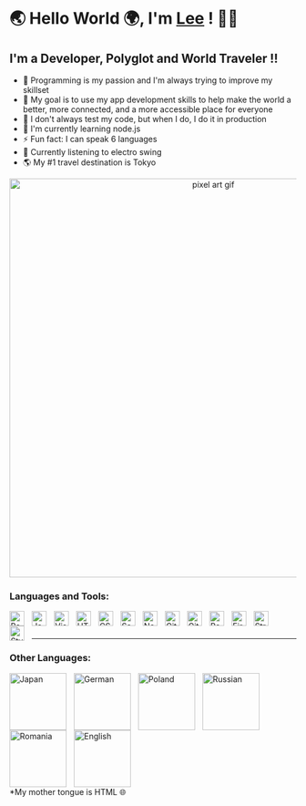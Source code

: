 # 🌏 Hello World 🌍, I'm [Lee](https://ludacris2g.github.io/) ! 👋🗿

## I'm a Developer, Polyglot and World Traveler !!

- 🔭 Programming is my passion and I'm always trying to improve my skillset
- 🥅 My goal is to use my app development skills to help make the world a better, more connected, and a more accessible place for everyone
- 👹 I don't always test my code, but when I do, I do it in production
- 🌱 I'm currently learning node.js
- ⚡ Fun fact: I can speak 6 languages
- 🎩 Currently listening to electro swing
- 🌎 My #1 travel destination is Tokyo

<p align="center">
  <img src="https://i.imgur.com/JpRWXlj.gif" alt="pixel art gif" style="width: 700px;">
</p>

### Languages and Tools:

<img align="left" alt="React" width="26px" src="https://cdn.jsdelivr.net/gh/devicons/devicon/icons/react/react-original.svg" style="padding-right:10px;" />
<img align="left" alt="JavaScript" width="26px" src="https://cdn.jsdelivr.net/gh/devicons/devicon/icons/javascript/javascript-original.svg" style="padding-right:10px;" />
<img align="left" alt="Visual Studio Code" width="26px" src="https://cdn.jsdelivr.net/gh/devicons/devicon/icons/vscode/vscode-original.svg" style="padding-right:10px;" />
<img align="left" alt="HTML5" width="26px" src="https://cdn.jsdelivr.net/gh/devicons/devicon/icons/html5/html5-original.svg" style="padding-right:10px;" />
<img align="left" alt="CSS3" width="26px" src="https://cdn.jsdelivr.net/gh/devicons/devicon/icons/css3/css3-original.svg" style="padding-right:10px;" />
<img align="left" alt="Sass" width="26px" src="https://cdn.jsdelivr.net/gh/devicons/devicon/icons/sass/sass-original.svg" style="padding-right:10px;" />
<img align="left" alt="Node.js" width="26px" src="https://cdn.jsdelivr.net/gh/devicons/devicon/icons/nodejs/nodejs-original.svg" style="padding-right:10px;" />
<img align="left" alt="Git" width="26px" src="https://cdn.jsdelivr.net/gh/devicons/devicon/icons/git/git-original.svg" style="padding-right:10px;" />
<img align="left" alt="GitHub" width="26px" src="https://user-images.githubusercontent.com/3369400/139447912-e0f43f33-6d9f-45f8-be46-2df5bbc91289.png" style="padding-right:10px;" />
<img align="left" alt="Redux" width="26px" src="https://everyday.codes/wp-content/uploads/2020/01/0-U2DmhXYumRyXH6X1.png" style="padding-right:10px;" />
<img align="left" alt="Firebase" width="26px" src="https://cdn.iconscout.com/icon/free/png-256/free-firebase-3521427-2944871.png?f=webp&w=256" style="padding-right:10px;" />
<img align="left" alt="Stripe" width="26px" src="https://play-lh.googleusercontent.com/2PS6w7uBztfuMys5fgodNkTwTOE6bLVB2cJYbu5GHlARAK36FzO5bUfMDP9cEJk__cE" style="padding-right:10px;" />
<img align="left" alt="Styled Components" width="26px" src="https://www.styled-components.com/atom.png" style="padding-right:10px;" />

<br />
<br />

---

### Other Languages:

<div style="display:flex; flex-wrap:wrap;">
<img align="left" alt="Japan" width="100px" src="https://upload.wikimedia.org/wikipedia/commons/thumb/e/e2/Animated-Flag-Japan.gif/150px-Animated-Flag-Japan.gif" style="padding-right:10px;" />
<img align="left" alt="German" width="100px" src="https://upload.wikimedia.org/wikipedia/commons/thumb/f/f6/Animated-Flag-Germany.gif/150px-Animated-Flag-Germany.gif" style="padding-right:10px;" />
<img align="left" alt="Poland" width="100px" src="https://upload.wikimedia.org/wikipedia/commons/thumb/b/b5/Animated-Flag-Poland.gif/150px-Animated-Flag-Poland.gif" style="padding-right:10px;" />
<img align="left" alt="Russian" width="100px" src="https://upload.wikimedia.org/wikipedia/commons/thumb/2/2c/Animated-Flag-Russia.gif/150px-Animated-Flag-Russia.gif" style="padding-right:10px;" />
<img align="left" alt="Romania" width="100px" src="https://upload.wikimedia.org/wikipedia/commons/thumb/1/13/Animated-Flag-Romania.gif/150px-Animated-Flag-Romania.gif" style="padding-right:10px;" />
<img align="left" alt="English" width="100px" src="https://upload.wikimedia.org/wikipedia/commons/thumb/5/5e/Animated-Flag-England.gif/150px-Animated-Flag-England.gif" style="padding-right:10px;" />
</div>
*My mother tongue is HTML 🌐 
